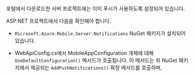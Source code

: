 포털에서 다운로드한 서버 프로젝트에는 이미 푸시가 사용하도록 설정되어 있습니다.

ASP.NET 프로젝트에서 다음을 확인해야 합니다.

* `Microsoft.Azure.Mobile.Server.Notifications` NuGet 패키지가 설치되어 있습니다.

* WebApiConfig.cs에서 MobileAppConfiguration 개체에 대해 `UseDefaultConfiguration()` 메서드가 호출됩니다. 이 메서드는 위 NuGet 패키지에서 제공되는 `AddPushNotifications()` 확장 메서드를 호출하며,

<!---HONumber=July15_HO4-->